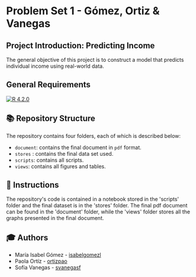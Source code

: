 # Problem Set 1 - Gómez, Ortiz & Vanegas
## Project Introduction: Predicting Income

The general objective of this project is to construct a model that predicts individual income using real-world data. 

## General Requirements
[![R 4.2.0](https://img.shields.io/badge/R_Project-4.2.0-blue?logo=R)](https://www.r-project.org/)

## :books: Repository Structure

The repository contains four folders, each of which is described below:

- `document`: contains the final document in `pdf` format.
- `stores` : contains the final data set used.
- `scripts`: contains all scripts.
- `views`: contains all figures and tables.


## :mag_right: Instructions

The repository's code is contained in a notebook stored in the 'scripts' folder and the final dataset is in the 'stores' folder. The final pdf document can be found in the 'document' folder, while the 'views' folder stores all the graphs presented in the final document. 

## :mortar_board: Authors

- María Isabel Gómez - [isabelgomezl](https://github.com/isabelgomezl)
- Paola Ortíz - [ortizpao](https://github.com/ortizpao)
- Sofía Vanegas - [svanegasf](https://github.com/svanegasf)
